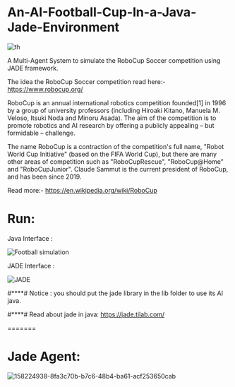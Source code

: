 # An-AI-Football-Cup-In-a-Java-Jade-Environment


![th](https://github.com/user-attachments/assets/91a4f1b9-570d-4f99-a9e5-0a33e2b79497)


A Multi-Agent System to simulate the RoboCup Soccer competition using JADE framework.


The idea the RoboCup Soccer competition read here:- https://www.robocup.org/


RoboCup is an annual international robotics competition founded[1] in 1996 by a group of university professors (including Hiroaki Kitano, Manuela M. Veloso, Itsuki Noda and Minoru Asada). The aim of the competition is to promote robotics and AI research by offering a publicly appealing – but formidable – challenge.

The name RoboCup is a contraction of the competition's full name, "Robot World Cup Initiative" (based on the FIFA World Cup), but there are many other areas of competition such as "RoboCupRescue", "RoboCup@Home" and "RoboCupJunior". Claude Sammut is the current president of RoboCup, and has been since 2019.



Read more:- https://en.wikipedia.org/wiki/RoboCup



# Run:


Java Interface :


![Football simulation](https://user-images.githubusercontent.com/81382178/168497631-a6975ca7-1a07-4276-9087-ed074c0102c4.png)




JADE Interface : 




![JADE](https://user-images.githubusercontent.com/81382178/168497716-4e6928e4-507b-4369-9a83-eea820942e70.png)







#****# Notice : you should put the jade library in the lib folder to use its AI java.


#****# Read about jade in java: https://jade.tilab.com/



=======



# Jade Agent:



![158224938-8fa3c70b-b7c6-48b4-ba61-acf253650cab](https://github.com/user-attachments/assets/61bcdd0f-13cd-463c-9f83-55349a1e75bb)



